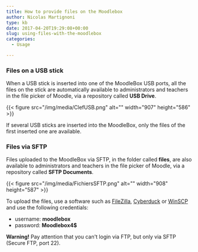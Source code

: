 ```yaml
---
title: How to provide files on the Moodlebox
author: Nicolas Martignoni
type: kb
date: 2017-04-20T19:29:08+00:00
slug: using-files-with-the-moodlebox
categories:
  - Usage

---
```

### Files on a USB stick

When a USB stick is inserted into one of the MoodleBox USB ports, all the files on the stick are automatically available to administrators and teachers in the file picker of Moodle, via a repository called __USB Drive__.

{{< figure src="/img/media/ClefUSB.png" alt="" width="907" height="586" >}}

If several USB sticks are inserted into the MoodleBox, only the files of the first inserted one are available.

### Files via SFTP

Files uploaded to the MoodleBox via SFTP, in the folder called __files__, are also available to administrators and teachers in the file picker of Moodle, via a repository called __SFTP Documents__.

{{< figure src="/img/media/FichiersSFTP.png" alt="" width="908" height="587" >}}

To upload the files, use a software such as [FileZilla][1], [Cyberduck][2] or [WinSCP][3] and use the following credentials:

  * username: __moodlebox__
  * password: __Moodlebox4$__

__Warning!__ Pay attention that you can't login via FTP, but only via SFTP (Secure FTP, port 22).

 [1]: https://filezilla-project.org/
 [2]: https://cyberduck.io/
 [3]: http://winscp.net/
